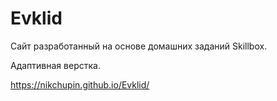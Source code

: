 # Evklid
Сайт разработанный на основе домашних заданий Skillbox.

Адаптивная верстка.

https://nikchupin.github.io/Evklid/
